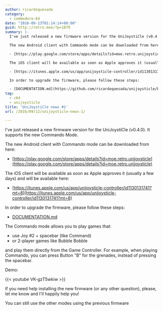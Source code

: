 ```yaml
---
author: ricardoquesada
category:
  - commodore-64
date: "2016-09-13T01:14:14+00:00"
guid: http://retro.moe/?p=1879
summary: |-
  I've just released a new firmware version for the UniJoystiCle (v0.4.0). It supports the new Commando Mode.

  The new Android client with Commando mode can be downloaded from here:

  - [https://play.google.com/store/apps/details?id=moe.retro.unijoysticle](https://play.google.com/store/apps/details?id=moe.retro.unijoysticle)

  The iOS client will be available as soon as Apple approves it (usually a few days) and will be available here:

  - [https://itunes.apple.com/us/app/unijoysticle-controller/id1130131741?mt=8](https://itunes.apple.com/us/app/unijoysticle-controller/id1130131741?mt=8)

  In order to upgrade the firmware, please follow these steps:

  - [DOCUMENTATION.md](https://github.com/ricardoquesada/unijoysticle/blob/master/DOCUMENTATION.md#installing-the-firmware)
tag:
  - c64
  - unijoysticle
title: 'UniJoystiCle news #1'
url: /2016/09/12/unijoysticle-news-1/

---
```

I've just released a new firmware version for the UniJoystiCle (v0.4.0). It supports the new Commando Mode.

The new Android client with Commando mode can be downloaded from here:

- [https://play.google.com/store/apps/details?id=moe.retro.unijoysticle](https://play.google.com/store/apps/details?id=moe.retro.unijoysticle)

The iOS client will be available as soon as Apple approves it (usually a few days) and will be available here:

- [https://itunes.apple.com/us/app/unijoysticle-controller/id1130131741?mt=8](https://itunes.apple.com/us/app/unijoysticle-controller/id1130131741?mt=8)

In order to upgrade the firmware, please follow these steps:

- [DOCUMENTATION.md](https://github.com/ricardoquesada/unijoysticle/blob/master/DOCUMENTATION.md#installing-the-firmware)

The Commando mode allows you to play games that:

- use Joy #2 + spacebar (like Command)
- or 2-player games like Bubble Bobble

and play them directly from the Game Controller.
For example, when playing Commando, you can press Button "B" for the grenades, instead of pressing the spacebar.

Demo:

{{< youtube VK-gzT5wkiw >}}

If you need help installing the new firmware (or any other question), please, let me know and I'll happily help you!

You can still use the other modes using the previous firmware
